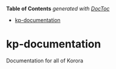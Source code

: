 <!-- START doctoc generated TOC please keep comment here to allow auto update -->
<!-- DON'T EDIT THIS SECTION, INSTEAD RE-RUN doctoc TO UPDATE -->
**Table of Contents**  *generated with [DocToc](https://github.com/thlorenz/doctoc)*

- [kp-documentation](#kp-documentation)

<!-- END doctoc generated TOC please keep comment here to allow auto update -->

# kp-documentation
Documentation for all of Korora
